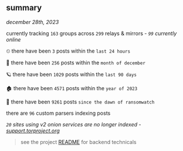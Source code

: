 
## summary
_december 28th, 2023_

currently tracking `163` groups across `299` relays & mirrors - _`99` currently online_

⏲ there have been `3` posts within the `last 24 hours`

🦈 there have been `256` posts within the `month of december`

🪐 there have been `1029` posts within the `last 90 days`

🏚 there have been `4571` posts within the `year of 2023`

🦕 there have been `9261` posts `since the dawn of ransomwatch`

there are `96` custom parsers indexing posts

_`20` sites using v2 onion services are no longer indexed - [support.torproject.org](https://support.torproject.org/onionservices/v2-deprecation/)_

> see the project [README](https://github.com/joshhighet/ransomwatch#ransomwatch--) for backend technicals
